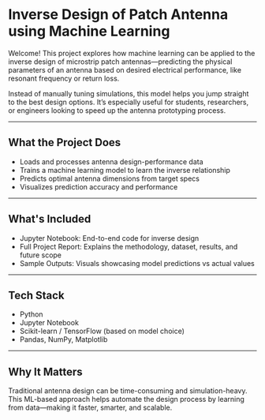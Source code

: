 # Inverse Design of Patch Antenna using Machine Learning

Welcome! This project explores how machine learning can be applied to the inverse design of microstrip patch antennas—predicting the physical parameters of an antenna based on desired electrical performance, like resonant frequency or return loss.

Instead of manually tuning simulations, this model helps you jump straight to the best design options. It’s especially useful for students, researchers, or engineers looking to speed up the antenna prototyping process.

---

## What the Project Does

* Loads and processes antenna design-performance data
* Trains a machine learning model to learn the inverse relationship
* Predicts optimal antenna dimensions from target specs
* Visualizes prediction accuracy and performance

---

## What's Included

* Jupyter Notebook: End-to-end code for inverse design
* Full Project Report: Explains the methodology, dataset, results, and future scope
* Sample Outputs: Visuals showcasing model predictions vs actual values

---

## Tech Stack

* Python
* Jupyter Notebook
* Scikit-learn / TensorFlow (based on model choice)
* Pandas, NumPy, Matplotlib

---

## Why It Matters

Traditional antenna design can be time-consuming and simulation-heavy. This ML-based approach helps automate the design process by learning from data—making it faster, smarter, and scalable.

